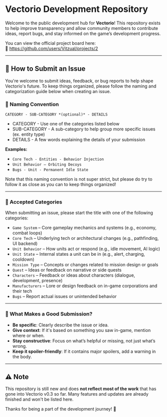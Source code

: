 # Vectorio Development Repository

Welcome to the public development hub for **Vectorio**! This repository exists to help improve transparency and allow community members to contribute ideas, report bugs, and stay informed on the game’s development progress.

You can view the official project board here:  
🔗 https://github.com/users/Vitzual/projects/2

---

## 📢 How to Submit an Issue

You're welcome to submit ideas, feedback, or bug reports to help shape Vectorio's future. To keep things organized, please follow the naming and categorization guide below when creating an issue.

### 📝 Naming Convention

`CATEGORY - SUB-CATEGORY *(optional)* - DETAILS`

- CATEGORY - Use one of the categories listed below
- SUB-CATEGORY - A sub-category to help group more specific issues (ex. entity type)
- DETAILS - A few words explaining the details of your submission

**Examples:**
- `Core Tech - Entities - Behavior Injection`
- `Unit Behavior – Orbiting Decoys`
- `Bugs - Unit - Permanent Idle State`

Note that this naming convention is not super strict, but please do try to follow it as close as you can to keep things organized!

---

### 📂 Accepted Categories

When submitting an issue, please start the title with one of the following categories:

- `Game System` – Core gameplay mechanics and systems (e.g., economy, combat loops)
- `Core Tech` – Underlying tech or architectural changes (e.g., pathfinding, UI backend)
- `Unit Behavior` – How units act or respond (e.g., idle movement, AI logic)
- `Unit State` – Internal states a unit can be in (e.g., alert, charging, cooldown)
- `Mission Type` – Concepts or changes related to mission design or goals
- `Quest` – Ideas or feedback on narrative or side quests
- `Characters` – Feedback or ideas about characters (dialogue, development, presence)
- `Manufacturers` – Lore or design feedback on in-game corporations and their tech
- `Bugs` – Report actual issues or unintended behavior

---

### 🧠 What Makes a Good Submission?

- **Be specific**: Clearly describe the issue or idea.
- **Give context**: If it's based on something you saw in-game, mention where or when.
- **Stay constructive**: Focus on what’s helpful or missing, not just what’s wrong.
- **Keep it spoiler-friendly**: If it contains major spoilers, add a warning in the body.

---

## ⚠️ Note

This repository is still new and does **not reflect most of the work** that has gone into Vectorio v0.3 so far. Many features and updates are already finished and won't be listed here.

Thanks for being a part of the development journey! 🚀
